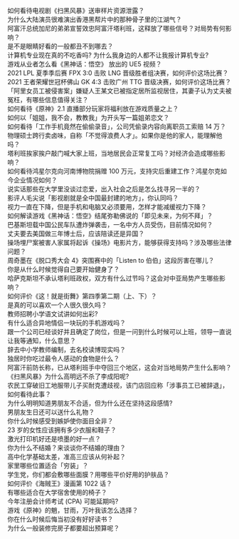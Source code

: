 如何看待电视剧《扫黑风暴》送审样片资源泄露？  
为什么大陆演员很难演出香港黑帮片中的那种骨子里的江湖气？  
阿富汗总统加尼的弟弟宣誓效忠阿富汗塔利班，这释放了哪些信号？对局势有何影响？  
是不是眼睛好看的一般都丑不到哪去？  
计算机专业现在真的不吃香吗? 为什么我身边的人都不让我报计算机专业?  
游戏从业者怎么看《黑神话：悟空》 放出的 UE5 视频？  
2021 LPL 夏季季后赛 FPX 3:0 击败 LNG 晋级胜者组决赛，如何评价这场比赛？  
2021 王者荣耀世冠杯佛山 GK 4:3 击败广州 TTG 晋级决赛，如何评价这场比赛？  
「阿里女员工被侵害案」嫌疑人王某文已被指定居所监视居住，其妻子认为丈夫被冤枉，有哪些信息值得关注？  
如何看待《原神》2.1 直播部分玩家将福利放在游戏质量之上？  
如何以「姐姐，我不会，教教我」为开头写一篇姐弟恋文？  
如何看待「工作手机竟然在偷偷录音」，公司凭偷录内容向离职员工索赔 14 万？  
物理硕士跨行卖卤味，自称「不觉得浪费人才」。如果你是他的家人，能理解他吗？  
塔利班挨家挨户敲门喊大家上班，当地居民会正常复工吗？对经济会造成哪些影响？  
如何看待鸿星尔克向河南博物院捐赠 100 万元，支持灾后重建工作？鸿星尔克如今企业情况如何？  
说实话那些在大学里没谈过恋爱，出入社会之后是怎么找寻另一半的？  
影评人毛尖说「影视剧就是全中国最封建的地方」，你认同吗？  
视力一直在下降，但是手机和电脑又必须要用，怎样才能减缓视力下降？  
如何解读游戏《黑神话：悟空》结尾弥勒佛说的「即见未来，为何不拜」？  
巴基斯坦载中国公民车队遭炸弹袭击，一名中方人员受伤，目前情况如何？  
丈夫要去美国做三年博士后，应该陪读还是异国？  
操场埋尸案被害人家属将起诉《操场》电影片方，能够获得支持吗？涉及哪些法律问题？  
周奇墨在《脱口秀大会 4》突围赛中的「Listen to 伯伯」这段厉害在哪儿？  
你是从什么时候觉得自己要开始健身了？  
哈萨克斯坦不承认塔利班政权，双方有什么过节吗？这会对中亚局势产生哪些影响？  
如何评价《这！就是街舞》第四季第二期（上、下）？  
是真的可以喜欢一个人很久很久吗？  
教师招聘小学语文试讲如何出彩?  
有什么适合异地情侣一块玩的手机游戏吗？  
跟一个公司已经谈好并且确定了岗位，但是一问到什么时候可以上班，领导一直说让我等通知，什么意思？  
辞去中小学教师编制，去名校读博现实吗？  
独居时你吃过最令人感动的食物是什么？  
阿富汗前防长称，已从塔利班手中夺回三个地区，这会对当地局势产生什么影响？  
《扫黑风暴》为什么高明远不杀了李成阳呢?  
农民工穿破旧工地服带儿子买耐克遭歧视，该门店回应称「涉事员工已被辞退」，如何看待此事？  
为什么明明知道男朋友不合适，但为什么还在坚持这段感情?  
男朋友生日还可以送什么礼物？  
你什么时候感受到嫉妒使你面目全非？  
23 岁的女性应该拥有多少衣服和鞋子？  
激光打印机好还是喷墨的好一点？  
你为什么不结婚？来谈谈你不结婚的理由？  
高中化学基础太差，准高三应该从何补起？  
家里哪些位置适合「穷装」？  
学生党，你们都会敷哪些面膜？用哪些平价好用的护肤品？  
如何评价《海贼王》漫画第 1022 话？  
有哪些适合在大学宿舍使用的椅子？  
今年注册会计师考试 (CPA) 可能延期吗?  
游戏《原神》的魈，甘雨，万叶我该怎么选择？  
你在什么时候后悔当初没有好好读书？  
为什么一般装修完房子都要超出预算呢？  
